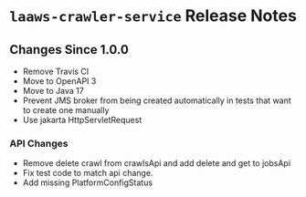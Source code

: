 # `laaws-crawler-service` Release Notes


## Changes Since 1.0.0

* Remove  Travis CI
* Move to OpenAPI 3
* Move to Java 17
* Prevent JMS broker from being created automatically in tests that want to create one manually
* Use jakarta HttpServletRequest


### API Changes
* Remove delete crawl from crawlsApi and add delete and get to jobsApi
* Fix test code to match api change.
* Add missing PlatformConfigStatus



